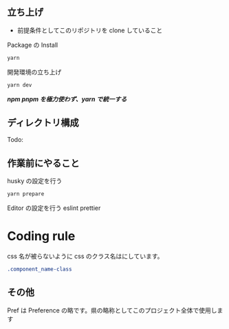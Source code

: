 ## 立ち上げ

- 前提条件としてこのリポジトリを clone していること

Package の Install

```bash
yarn
```

開発環境の立ち上げ

```bash
yarn dev
```

**_npm pnpm を極力使わず、yarn で統一する_**

## ディレクトリ構成

Todo:

## 作業前にやること

husky の設定を行う

```bash
yarn prepare
```

Editor の設定を行う eslint prettier

# Coding rule

css 名が被らないように css のクラス名はにしています。

```css
.component_name-class
```

## その他

Pref は Preference の略です。県の略称としてこのプロジェクト全体で使用します
